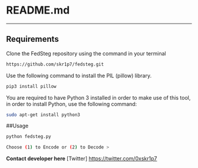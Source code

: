 # README.md
---------------------
## Requirements

Clone the FedSteg repository using the command in your terminal

```bash
https://github.com/skr1p7/fedsteg.git
```

Use the following command to install the PIL (pillow) library.

```bash
pip3 install pillow
```



You are required to have Python 3 installed in order to make use of this tool, in order to install Python, use the following command:

```bash
sudo apt-get install python3 
```

##Usage

```bash
python fedsteg.py

Choose (1) to Encode or (2) to Decode >
```

**Contact developer here**
[Twitter] https://twitter.com/0xskr1p7